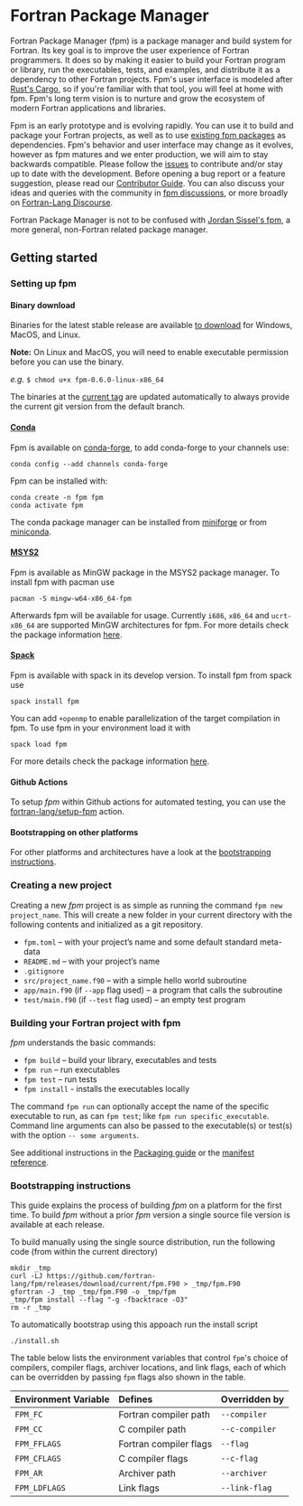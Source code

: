 # Fortran Package Manager

Fortran Package Manager (fpm) is a package manager and build system for Fortran.
Its key goal is to improve the user experience of Fortran programmers.
It does so by making it easier to build your Fortran program or library, run the
executables, tests, and examples, and distribute it as a dependency to other
Fortran projects.
Fpm's user interface is modeled after [Rust's Cargo](https://doc.rust-lang.org/cargo/),
so if you're familiar with that tool, you will feel at home with fpm.
Fpm's long term vision is to nurture and grow the ecosystem of modern Fortran
applications and libraries.

Fpm is an early prototype and is evolving rapidly.
You can use it to build and package your Fortran projects, as well as to use
[existing fpm packages](https://github.com/fortran-lang/fpm-registry) as dependencies.
Fpm's behavior and user interface may change as it evolves, however as fpm
matures and we enter production, we will aim to stay backwards compatible.
Please follow the [issues](https://github.com/fortran-lang/fpm/issues) to
contribute and/or stay up to date with the development.
Before opening a bug report or a feature suggestion, please read our
[Contributor Guide](CONTRIBUTING.md). You can also discuss your ideas and
queries with the community in
[fpm discussions](https://github.com/fortran-lang/fpm/discussions),
or more broadly on [Fortran-Lang Discourse](https://fortran-lang.discourse.group/).

Fortran Package Manager is not to be confused with
[Jordan Sissel's fpm](https://github.com/jordansissel/fpm), a more general,
non-Fortran related package manager.

## Getting started

### Setting up fpm

#### Binary download

Binaries for the latest stable release are available [to download](https://github.com/fortran-lang/fpm/releases/latest) for Windows, MacOS, and Linux.

__Note:__ On Linux and MacOS, you will need to enable executable permission before you can use the binary.

_e.g._ `$ chmod u+x fpm-0.6.0-linux-x86_64`

The binaries at the [current tag](https://github.com/fortran-lang/fpm/releases/tag/current) are updated automatically to always provide the current git version from the default branch.


#### [Conda]

Fpm is available on [conda-forge], to add conda-forge to your channels use:

```
conda config --add channels conda-forge
```

Fpm can be installed with:

```
conda create -n fpm fpm
conda activate fpm
```

The conda package manager can be installed from [miniforge](https://github.com/conda-forge/miniforge/releases)
or from [miniconda](https://docs.conda.io/en/latest/miniconda.html).

[Conda]: https://conda.io
[conda-forge]: https://conda-forge.org/


#### [MSYS2]

Fpm is available as MinGW package in the MSYS2 package manager.
To install fpm with pacman use

```
pacman -S mingw-w64-x86_64-fpm
```

Afterwards fpm will be available for usage.
Currently `i686`, `x86_64` and `ucrt-x86_64` are supported MinGW architectures for fpm.
For more details check the package information [here](https://packages.msys2.org/base/mingw-w64-fpm).

[MSYS2]: https://www.msys2.org/


#### [Spack]

Fpm is available with spack in its develop version.
To install fpm from spack use

```
spack install fpm
```

You can add `+openmp` to enable parallelization of the target compilation in fpm.
To use fpm in your environment load it with

```
spack load fpm
```

For more details check the package information [here](https://spack.readthedocs.io/en/latest/package_list.html#fpm).

[Spack]: https://spack.io


#### Github Actions

To setup *fpm* within Github actions for automated testing, you can use the [fortran-lang/setup-fpm](https://github.com/marketplace/actions/setup-fpm) action.

#### Bootstrapping on other platforms

For other platforms and architectures have a look at the [bootstrapping instructions](#bootstrapping-instructions).

### Creating a new project

Creating a new *fpm* project is as simple as running the command
`fpm new project_name`. This will create a new folder in your current directory
with the following contents and initialized as a git repository.

* `fpm.toml` – with your project’s name and some default standard meta-data
* `README.md` – with your project’s name
* `.gitignore`
* `src/project_name.f90` – with a simple hello world subroutine
* `app/main.f90` (if `--app` flag used) – a program that calls the subroutine
* `test/main.f90` (if `--test` flag used) – an empty test program

### Building your Fortran project with fpm

*fpm* understands the basic commands:

* `fpm build` – build your library, executables and tests
* `fpm run` – run executables
* `fpm test` – run tests
* `fpm install` - installs the executables locally

The command `fpm run` can optionally accept the name of the specific executable
to run, as can `fpm test`; like `fpm run specific_executable`. Command line
arguments can also be passed to the executable(s) or test(s) with the option
`-- some arguments`.

See additional instructions in the [Packaging guide](PACKAGING.md) or
the [manifest reference](manifest-reference.md).


### Bootstrapping instructions

This guide explains the process of building *fpm* on a platform for the first time.
To build *fpm* without a prior *fpm* version a single source file version is available
at each release.

To build manually using the single source distribution, run the following code (from within the current directory)

```
mkdir _tmp
curl -LJ https://github.com/fortran-lang/fpm/releases/download/current/fpm.F90 > _tmp/fpm.F90
gfortran -J _tmp _tmp/fpm.F90 -o _tmp/fpm
_tmp/fpm install --flag "-g -fbacktrace -O3"
rm -r _tmp
```

To automatically bootstrap using this appoach run the install script

```
./install.sh
```

The table below lists the environment variables that control `fpm`'s choice of compilers, 
compiler flags, archiver locations, and link flags, each of which can be overridden by 
passing `fpm` flags also shown in the table.

| Environment Variable | Defines               | Overridden by  |
| :------------------- | :-------------------- | :------------- |
| `FPM_FC`             | Fortran compiler path | `--compiler`   |
| `FPM_CC`             | C compiler path       | `--c-compiler` |
| `FPM_FFLAGS`         | Fortran compiler flags| `--flag`       |
| `FPM_CFLAGS`         | C compiler flags      | `--c-flag`     |
| `FPM_AR`             | Archiver path         | `--archiver`   |
| `FPM_LDFLAGS`        | Link flags            | `--link-flag`  |
